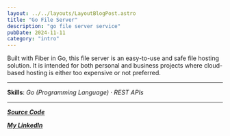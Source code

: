 ```yaml
---
layout: ../../layouts/LayoutBlogPost.astro
title: "Go File Server"
description: "go file server service"
pubDate: 2024-11-11
category: "intro"
---
```


Built with Fiber in Go, this file server is an easy-to-use and safe file hosting solution. It is intended for both personal and business projects where cloud-based hosting is either too expensive or not preferred.

___

**Skills**: _Go (Programming Language)_ · _REST APIs_

___

[**_Source Code_**](https://github.com/Ege-Okyay/go-file-server)

[**_My LinkedIn_**](https://www.linkedin.com/in/ege-okyay)

<br>